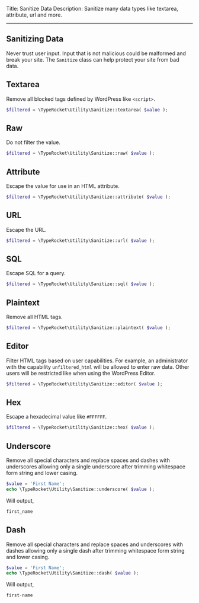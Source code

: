 Title: Sanitize Data
Description: Sanitize many data types like textarea, attribute, url and more.

---

## Sanitizing Data

Never trust user input. Input that is not malicious could be malformed and break your site. The `Sanitize` class can help protect your site from bad data.

## Textarea

Remove all blocked tags defined by WordPress like `<script>`.

```php
$filtered = \TypeRocket\Utility\Sanitize::textarea( $value );
```

## Raw

Do not filter the value.

```php
$filtered = \TypeRocket\Utility\Sanitize::raw( $value );
```

## Attribute 

Escape the value for use in an HTML attribute.

```php
$filtered = \TypeRocket\Utility\Sanitize::attribute( $value );
```

## URL

Escape the URL.

```php
$filtered = \TypeRocket\Utility\Sanitize::url( $value );
```

## SQL

Escape SQL for a query.

```php
$filtered = \TypeRocket\Utility\Sanitize::sql( $value );
```

## Plaintext

Remove all HTML tags.

```php
$filtered = \TypeRocket\Utility\Sanitize::plaintext( $value );
```

## Editor

Filter HTML tags based on user capabilities. For example, an administrator with the capability  `unfiltered_html` will be allowed to enter raw data. Other users will be restricted like when using the WordPress Editor.

```php
$filtered = \TypeRocket\Utility\Sanitize::editor( $value );
```

## Hex

Escape a hexadecimal value like `#FFFFFF`.

```php
$filtered = \TypeRocket\Utility\Sanitize::hex( $value );
```

## Underscore

Remove all special characters and replace spaces and dashes with underscores allowing only a single underscore after trimming whitespace form string and lower casing.

```php
$value = 'First Name';
echo \TypeRocket\Utility\Sanitize::underscore( $value );
```

Will output,

```php
first_name
```

## Dash

Remove all special characters and replace spaces and underscores with dashes allowing only a single dash after trimming whitespace form string and lower casing.

```php
$value = 'First Name';
echo \TypeRocket\Utility\Sanitize::dash( $value );
```

Will output,

```php
first-name
```